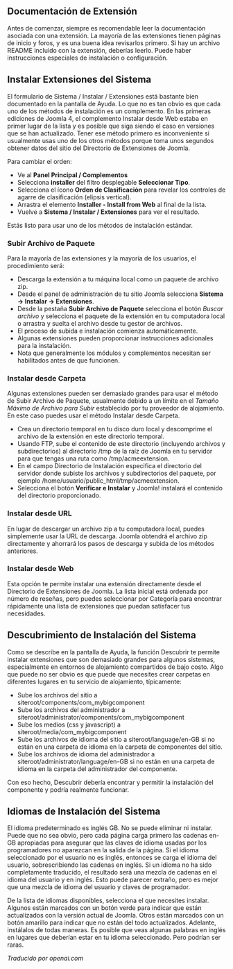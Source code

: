 <!-- Filename: Installing_an_extension / Display title: Instalación de una extensión   -->

## Documentación de Extensión

Antes de comenzar, siempre es recomendable leer la documentación asociada con una extensión. La mayoría de las extensiones tienen páginas de inicio y foros, y es una buena idea revisarlos primero. Si hay un archivo README incluido con la extensión, deberías leerlo. Puede haber instrucciones especiales de instalación o configuración.

## Instalar Extensiones del Sistema

El formulario de Sistema / Instalar / Extensiones está bastante bien documentado en la pantalla de Ayuda. Lo que no es tan obvio es que cada uno de los métodos de instalación es un complemento. En las primeras ediciones de Joomla 4, el complemento Instalar desde Web estaba en primer lugar de la lista y es posible que siga siendo el caso en versiones que se han actualizado. Tener ese método primero es inconveniente si usualmente usas uno de los otros métodos porque toma unos segundos obtener datos del sitio del Directorio de Extensiones de Joomla.

Para cambiar el orden:

- Ve al **Panel Principal / Complementos**
- Selecciona **installer** del filtro desplegable **Seleccionar Tipo**.
- Selecciona el ícono **Orden de Clasificación** para revelar los controles de agarre de clasificación (elipsis vertical).
- Arrastra el elemento **Installer - Install from Web** al final de la lista.
- Vuelve a **Sistema / Instalar / Extensiones** para ver el resultado.

Estás listo para usar uno de los métodos de instalación estándar.

### Subir Archivo de Paquete

Para la mayoría de las extensiones y la mayoría de los usuarios, el procedimiento será:

- Descarga la extensión a tu máquina local como un paquete de archivo zip.
- Desde el panel de administración de tu sitio Joomla selecciona
  **Sistema → Instalar → Extensiones**.
- Desde la pestaña **Subir Archivo de Paquete** selecciona el botón *Buscar archivo* y selecciona el paquete de la extensión en tu computadora local o arrastra y suelta el archivo desde tu gestor de archivos.
- El proceso de subida e instalación comienza automáticamente.
- Algunas extensiones pueden proporcionar instrucciones adicionales para la instalación.
- Nota que generalmente los módulos y complementos necesitan ser habilitados antes de que funcionen.

### Instalar desde Carpeta

Algunas extensiones pueden ser demasiado grandes para usar el método de Subir Archivo de Paquete, usualmente debido a un límite en el *Tamaño Máximo de Archivo para Subir* establecido por tu proveedor de alojamiento. En este caso puedes usar el método Instalar desde Carpeta.

- Crea un directorio temporal en tu disco duro local y descomprime el archivo de la extensión en este directorio temporal.
- Usando FTP, sube el contenido de este directorio (incluyendo archivos y subdirectorios) al directorio /tmp de la raíz de Joomla en tu servidor para que tengas una ruta como /tmp/acmeextension.
- En el campo Directorio de Instalación especifica el directorio del servidor donde subiste los archivos y subdirectorios del paquete, por ejemplo /home/usuario/public_html/tmp/acmeextension.
- Selecciona el botón **Verificar e Instalar** y Joomla! instalará el contenido del directorio proporcionado.

### Instalar desde URL

En lugar de descargar un archivo zip a tu computadora local, puedes simplemente usar la URL de descarga. Joomla obtendrá el archivo zip directamente y ahorrará los pasos de descarga y subida de los métodos anteriores.

### Instalar desde Web

Esta opción te permite instalar una extensión directamente desde el Directorio de Extensiones de Joomla. La lista inicial está ordenada por número de reseñas, pero puedes seleccionar por Categoría para encontrar rápidamente una lista de extensiones que puedan satisfacer tus necesidades.

## Descubrimiento de Instalación del Sistema

Como se describe en la pantalla de Ayuda, la función Descubrir te permite instalar extensiones que son demasiado grandes para algunos sistemas, especialmente en entornos de alojamiento compartidos de bajo costo. Algo que puede no ser obvio es que puede que necesites crear carpetas en diferentes lugares en tu servicio de alojamiento, típicamente:

- Sube los archivos del sitio a siteroot/components/com_mybigcomponent
- Sube los archivos del administrador a siteroot/administrator/components/com_mybigcomponent
- Sube los medios (css y javascript) a siteroot/media/com_mybigcomponent
- Sube los archivos de idioma del sitio a siteroot/language/en-GB si no están en una carpeta de idioma en la carpeta de componentes del sitio.
- Sube los archivos de idioma del administrador a siteroot/administrator/language/en-GB si no están en una carpeta de idioma en la carpeta del administrador del componente.

Con eso hecho, Descubrir debería encontrar y permitir la instalación del componente y podría realmente funcionar.

## Idiomas de Instalación del Sistema

El idioma predeterminado es inglés GB. No se puede eliminar ni instalar.
Puede que no sea obvio, pero cada página carga primero las cadenas en-GB apropiadas
para asegurar que las claves de idioma usadas por los programadores no aparezcan en la
salida de la página. Si el idioma seleccionado por el usuario no es inglés, entonces se
carga el idioma del usuario, sobrescribiendo las cadenas en inglés. Si un idioma no ha
sido completamente traducido, el resultado será una mezcla de cadenas en el idioma del
usuario y en inglés. Esto puede parecer extraño, pero es mejor que una mezcla de idioma
del usuario y claves de programador.

De la lista de idiomas disponibles, selecciona el que necesites instalar.
Algunos están marcados con un botón verde para indicar que están actualizados con
la versión actual de Joomla. Otros están marcados con un botón amarillo para indicar
que no están del todo actualizados. Adelante, instálalos de todas maneras. Es posible
que veas algunas palabras en inglés en lugares que deberían estar en tu idioma seleccionado.
Pero podrían ser raras.

*Traducido por openai.com*

